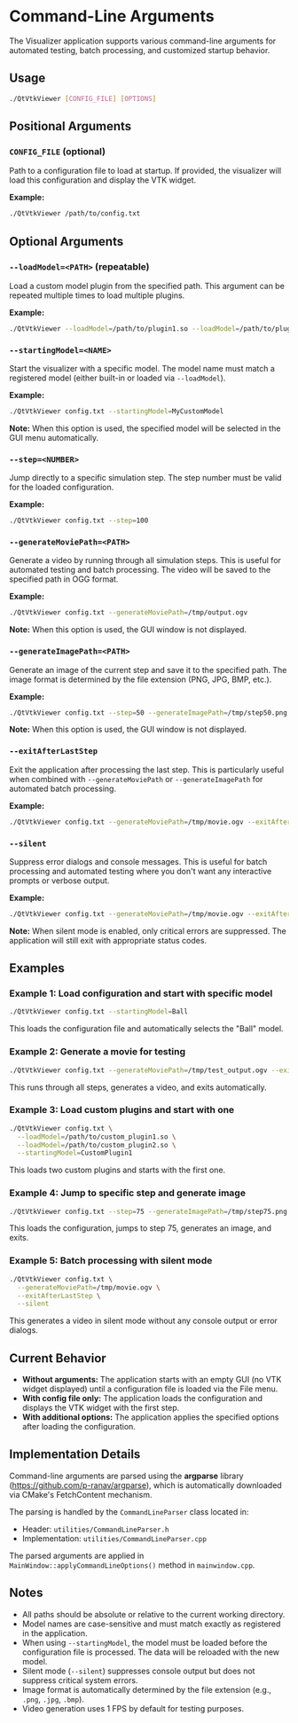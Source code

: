 # Command-Line Arguments

The Visualizer application supports various command-line arguments for automated testing, batch processing, and customized startup behavior.

## Usage

```bash
./QtVtkViewer [CONFIG_FILE] [OPTIONS]
```

## Positional Arguments

### `CONFIG_FILE` (optional)
Path to a configuration file to load at startup. If provided, the visualizer will load this configuration and display the VTK widget.

**Example:**
```bash
./QtVtkViewer /path/to/config.txt
```

## Optional Arguments

### `--loadModel=<PATH>` (repeatable)
Load a custom model plugin from the specified path. This argument can be repeated multiple times to load multiple plugins.

**Example:**
```bash
./QtVtkViewer --loadModel=/path/to/plugin1.so --loadModel=/path/to/plugin2.so
```

### `--startingModel=<NAME>`
Start the visualizer with a specific model. The model name must match a registered model (either built-in or loaded via `--loadModel`).

**Example:**
```bash
./QtVtkViewer config.txt --startingModel=MyCustomModel
```

**Note:** When this option is used, the specified model will be selected in the GUI menu automatically.

### `--step=<NUMBER>`
Jump directly to a specific simulation step. The step number must be valid for the loaded configuration.

**Example:**
```bash
./QtVtkViewer config.txt --step=100
```

### `--generateMoviePath=<PATH>`
Generate a video by running through all simulation steps. This is useful for automated testing and batch processing. The video will be saved to the specified path in OGG format.

**Example:**
```bash
./QtVtkViewer config.txt --generateMoviePath=/tmp/output.ogv
```

**Note:** When this option is used, the GUI window is not displayed.

### `--generateImagePath=<PATH>`
Generate an image of the current step and save it to the specified path. The image format is determined by the file extension (PNG, JPG, BMP, etc.).

**Example:**
```bash
./QtVtkViewer config.txt --step=50 --generateImagePath=/tmp/step50.png
```

**Note:** When this option is used, the GUI window is not displayed.

### `--exitAfterLastStep`
Exit the application after processing the last step. This is particularly useful when combined with `--generateMoviePath` or `--generateImagePath` for automated batch processing.

**Example:**
```bash
./QtVtkViewer config.txt --generateMoviePath=/tmp/movie.ogv --exitAfterLastStep
```

### `--silent`
Suppress error dialogs and console messages. This is useful for batch processing and automated testing where you don't want any interactive prompts or verbose output.

**Example:**
```bash
./QtVtkViewer config.txt --generateMoviePath=/tmp/movie.ogv --exitAfterLastStep --silent
```

**Note:** When silent mode is enabled, only critical errors are suppressed. The application will still exit with appropriate status codes.

## Examples

### Example 1: Load configuration and start with specific model
```bash
./QtVtkViewer config.txt --startingModel=Ball
```
This loads the configuration file and automatically selects the "Ball" model.

### Example 2: Generate a movie for testing
```bash
./QtVtkViewer config.txt --generateMoviePath=/tmp/test_output.ogv --exitAfterLastStep
```
This runs through all steps, generates a video, and exits automatically.

### Example 3: Load custom plugins and start with one
```bash
./QtVtkViewer config.txt \
  --loadModel=/path/to/custom_plugin1.so \
  --loadModel=/path/to/custom_plugin2.so \
  --startingModel=CustomPlugin1
```
This loads two custom plugins and starts with the first one.

### Example 4: Jump to specific step and generate image
```bash
./QtVtkViewer config.txt --step=75 --generateImagePath=/tmp/step75.png --exitAfterLastStep
```
This loads the configuration, jumps to step 75, generates an image, and exits.

### Example 5: Batch processing with silent mode
```bash
./QtVtkViewer config.txt \
  --generateMoviePath=/tmp/movie.ogv \
  --exitAfterLastStep \
  --silent
```
This generates a video in silent mode without any console output or error dialogs.

## Current Behavior

- **Without arguments:** The application starts with an empty GUI (no VTK widget displayed) until a configuration file is loaded via the File menu.
- **With config file only:** The application loads the configuration and displays the VTK widget with the first step.
- **With additional options:** The application applies the specified options after loading the configuration.

## Implementation Details

Command-line arguments are parsed using the **argparse** library (https://github.com/p-ranav/argparse), which is automatically downloaded via CMake's FetchContent mechanism.

The parsing is handled by the `CommandLineParser` class located in:
- Header: `utilities/CommandLineParser.h`
- Implementation: `utilities/CommandLineParser.cpp`

The parsed arguments are applied in `MainWindow::applyCommandLineOptions()` method in `mainwindow.cpp`.

## Notes

- All paths should be absolute or relative to the current working directory.
- Model names are case-sensitive and must match exactly as registered in the application.
- When using `--startingModel`, the model must be loaded before the configuration file is processed. The data will be reloaded with the new model.
- Silent mode (`--silent`) suppresses console output but does not suppress critical system errors.
- Image format is automatically determined by the file extension (e.g., `.png`, `.jpg`, `.bmp`).
- Video generation uses 1 FPS by default for testing purposes.
